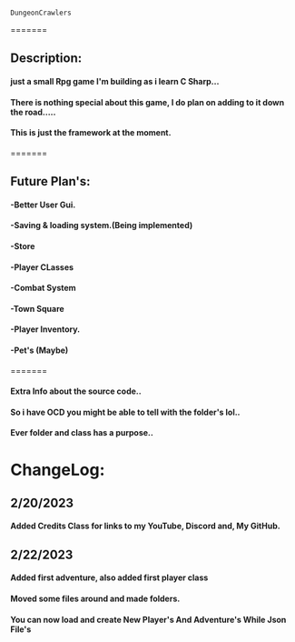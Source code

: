 
                                                            DungeonCrawlers
=======

 
## Description:
#### just a small Rpg game I'm building as i learn C Sharp...
#### There is nothing special about this game, I do plan on adding to it down the road..... 
#### This is just the framework at the moment.

=======
## Future Plan's:
#### -Better User Gui.
#### -Saving & loading system.(Being implemented)
#### -Store
#### -Player CLasses
#### -Combat System
#### -Town Square
#### -Player Inventory.
#### -Pet's (Maybe)
=======
#### Extra Info about the source code..
#### So i have OCD you might be able to tell with the folder's lol..
#### Ever folder and class has a purpose..



# ChangeLog:
## 2/20/2023
#### Added Credits Class for links to my YouTube, Discord and, My GitHub.

## 2/22/2023
#### Added first adventure, also added first player class
#### Moved some files around and made folders.
#### You can now load and create New Player's And Adventure's While Json File's